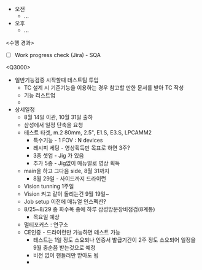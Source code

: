 - 오전
	- ...
- 오후
	- ...

<수행 경과>
- [ ] Work progress check (Jira) - SQA

\<Q3000>
- 일반기능검증 시작할때 테스트팀 투입
	- TC 설계 시 기존기능을 이용하는 경우 참고할 만한 문서를 받아 TC 작성
	- 기능 리스트업
	- 
- 상세일정
	- 8월 14일 이관, 10월 31일 출하
	- 삼성에서 일정 단축을 요청
	- 테스트 타겟, m.2 80mm, 2.5", E1.S, E3.S, LPCAMM2
		- 특수기능 - 1 FOV : N devices
		- 레시피 세팅 - 영상획득만 목표로 하면 3주? 
		- 3종 셋업 - Jig 가 있음
		- 추가 5종 - Jig없이 매뉴얼로 영상 획득
	- main을 하고 그다음 side, 8월 31까지
		- 8월 29일 - 사이드까지 드라이런
	- Vision tunning 1주일
	- Vision 켜고 같이 돌리는건 9월 19일~
	- Job setup 이전에 매뉴얼 인스펙션?
	- 8/25~8/29 중 화수목 중에 하루 삼성방문장비점검(8계통)
		- 목요일 예상
	- 멀티포커스 : 연구소
	- CE인증 - 드라이런만 가능하면 테스트 가능
		- 테스트는 1일 정도 소요되나 인증서 발급기간이 2주 정도 소요되어 일정을 9월 중순쯤 받는것으로 예정
		- 비전 없이 핸들러만 받아도 됨
		- 